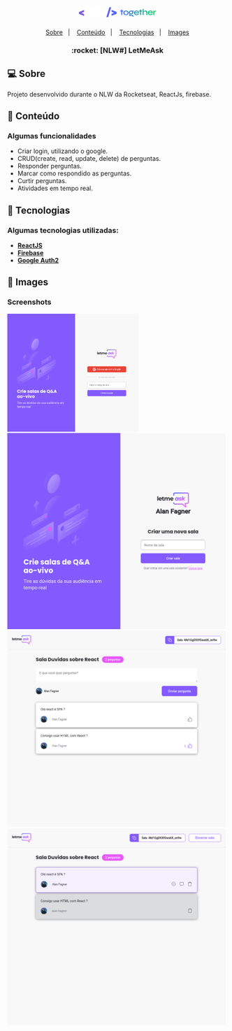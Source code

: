 <h1 align="center">
  <img alt="NLW" title="NLW" src="./screenshots/nlw.svg" width="176px" />
</h1>

<p align="center">
 <a href="#-Sobre">Sobre</a>&nbsp;&nbsp;&nbsp;|&nbsp;&nbsp;&nbsp; 
 <a href="#-Conteúdo">Conteúdo</a>&nbsp;&nbsp;&nbsp;|&nbsp;&nbsp;&nbsp;
 <a href="#-Tecnologias">Tecnologias</a>&nbsp;&nbsp;&nbsp;|&nbsp;&nbsp;&nbsp;
 <a href="#-Images">Images</a>
</p>


<h3 align="center">
  :rocket: [NLW#] LetMeAsk
</h3>

## 💻 Sobre
<p>
Projeto desenvolvido durante o NLW da Rocketseat, ReactJs, firebase.
</p>

## 🚀 Conteúdo
### Algumas __funcionalidades__
* Criar login, utilizando o google.
* CRUD(create, read, update, delete) de perguntas.
* Responder perguntas.
* Marcar como respondido as perguntas.
* Curtir perguntas.
* Atividades em tempo real.


## 🚀 Tecnologias
### Algumas tecnologias utilizadas:
- **[ReactJS](https://developer.mozilla.org/en-US/docs/Glossary/HTML)**
- **[Firebase](https://firebase.google.com)**
- **[Google Auth2](https://developers.google.com/identity/protocols/oauth2)** 



## 🚀 Images
### Screenshots
<p float="left">
  <img src="./screenshots/main.png" width="300" />
  <img src="./screenshots/newRoom.png" width="500" /> 
  <img src="./screenshots/room.png" width="500" />
  <img src="./screenshots/adminRoom.png" width="500" />
</p>